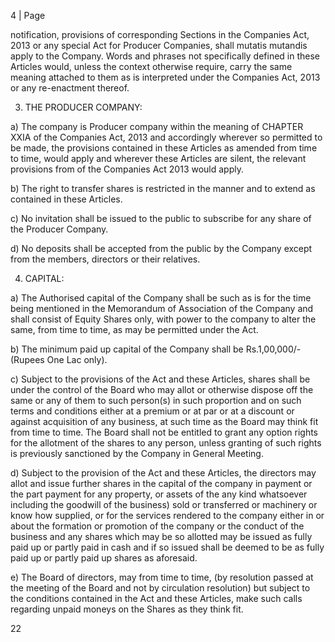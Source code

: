 4 | Page

notification, provisions of corresponding Sections in the Companies Act, 2013 or any special Act for
Producer Companies, shall mutatis mutandis apply to the Company. Words and phrases not specifically
defined in these Articles would, unless the context otherwise require, carry the same meaning attached
to them as is interpreted under the Companies Act, 2013 or any re-enactment thereof.

3. THE PRODUCER COMPANY:

a) The company is Producer company within the meaning of CHAPTER XXIA of the Companies Act, 2013 and accordingly wherever so permitted to be made, the provisions contained in these Articles as amended from time to time, would apply and wherever these Articles are silent, the relevant provisions from of the Companies Act 2013 would apply.

b) The right to transfer shares is restricted in the manner and to extend as contained in these Articles.

c) No invitation shall be issued to the public to subscribe for any share of the Producer Company.

d) No deposits shall be accepted from the public by the Company except from the members, directors or their relatives.

4. CAPITAL:

a) The Authorised capital of the Company shall be such as is for the time being mentioned in the Memorandum of Association of the Company and shall consist of Equity Shares only, with power to the company to alter the same, from time to time, as may be permitted under the Act.

b) The minimum paid up capital of the Company shall be Rs.1,00,000/- (Rupees One Lac only).

c) Subject to the provisions of the Act and these Articles, shares shall be under the control of the Board who may allot or otherwise dispose off the same or any of them to such person(s) in such proportion and on such terms and conditions either at a premium or at par or at a discount or against acquisition of any business, at such time as the Board may think fit from time to time. The Board shall not be entitled to grant any option rights for the allotment of the shares to any person, unless granting of such rights is previously sanctioned by the Company in General Meeting.

d) Subject to the provision of the Act and these Articles, the directors may allot and issue further shares in the capital of the company in payment or the part payment for any property, or assets of the any kind whatsoever including the goodwill of the business) sold or transferred or machinery or know how supplied, or for the services rendered to the company either in or about the formation or promotion of the company or the conduct of the business and any shares which may be so allotted may be issued as fully paid up or partly paid in cash and if so issued shall be deemed to be as fully paid up or partly paid up shares as aforesaid.

e) The Board of directors, may from time to time, (by resolution passed at the meeting of the Board and not by circulation resolution) but subject to the conditions contained in the Act and these Articles, make such calls regarding unpaid moneys on the Shares as they think fit.

22